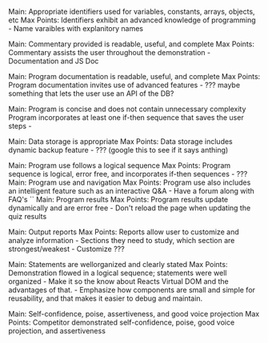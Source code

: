 Main: Appropriate identifiers used for variables, constants, arrays, objects, etc
Max Points: Identifiers exhibit an advanced knowledge of programming
    - Name varaibles with explanitory names

Main: Commentary provided is readable, useful, and complete 
Max Points: Commentary assists the user throughout the demonstration
    - Documentation and JS Doc

Main: Program documentation is readable, useful, and complete
Max Points: Program documentation invites use of advanced features
    - ??? maybe something that lets the user use an API of the DB?

Main: Program is concise and does not contain unnecessary complexity
Program incorporates at least one if-then sequence that saves the user steps
    - 

Main: Data storage is appropriate
Max Points: Data storage includes dynamic backup feature
    - ??? (google this to see if it says anthing)

Main: Program use follows a logical sequence
Max Points: Program sequence is logical, error free, and incorporates if-then sequences
    - ???
Main: Program use and navigation
Max Points: Program use also includes an intelligent feature such as an interactive Q&A
    - Have a forum along with FAQ's
``
Main: Program results
Max Points: Program results update dynamically and are error free
    - Don't reload the page when updating the quiz results

Main: Output reports
Max Points: Reports allow user to customize and analyze information
    - Sections they need to study, which section are strongest/weakest
    - Customize ???

Main: Statements are wellorganized and clearly stated
Max Points: Demonstration flowed in a logical sequence; statements were well organized
    - Make it so the know about Reacts Virtual DOM and the advantages of that.
    - Emphasize how components are small and simple for reusability, and that makes it easier to debug and maintain.

Main: Self-confidence, poise, assertiveness, and good voice projection
Max Points: Competitor demonstrated self-confidence, poise, good voice projection, and assertiveness